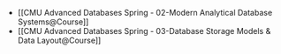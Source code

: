 - [[CMU Advanced Databases Spring - 02-Modern Analytical Database Systems@Course]]
- [[CMU Advanced Databases Spring - 03-Database Storage Models & Data Layout@Course]]